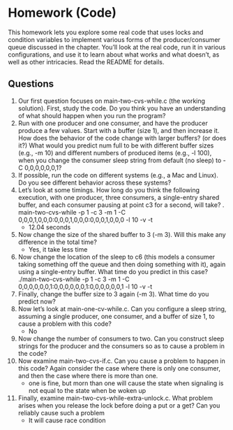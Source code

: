 # Homework (Code)
This homework lets you explore some real code that uses locks and condition variables to implement various forms of the producer/consumer queue discussed in the chapter. You’ll look at the real code, run it in various configurations, and use it to learn about what works and what doesn’t, as well as other intricacies. Read the README for details.
## Questions
1. Our first question focuses on main-two-cvs-while.c (the working solution). First, study the code. Do you think you have an understanding of what should happen when you run the program?
2. Run with one producer and one consumer, and have the producer produce a few values. Start with a buffer (size 1), and then increase it. How does the behavior of the code change with larger buffers? (or does it?) What would you predict num full to be with different buffer sizes (e.g., -m 10) and different numbers of produced items (e.g., -l 100), when you change the consumer sleep string from default (no sleep) to -C 0,0,0,0,0,0,1?
3. If possible, run the code on different systems (e.g., a Mac and Linux). Do you see different behavior across these systems?
4. Let’s look at some timings. How long do you think the following execution, with one producer, three consumers, a single-entry shared buffer, and each consumer pausing at point c3 for a second, will take? . main-two-cvs-while -p 1 -c 3 -m 1 -C 0,0,0,1,0,0,0:0,0,0,1,0,0,0:0,0,0,1,0,0,0 -l 10 -v -t
    - 12.04 seconds
5. Now change the size of the shared buffer to 3 (-m 3). Will this make any difference in the total time?
   - Yes, it take less time
6. Now change the location of the sleep to c6 (this models a consumer taking something off the queue and then doing something with it), again using a single-entry buffer. What time do you predict in this case? ./main-two-cvs-while -p 1 -c 3 -m 1 -C 0,0,0,0,0,0,1:0,0,0,0,0,0,1:0,0,0,0,0,0,1 -l 10 -v -t
7. Finally, change the buffer size to 3 again (-m 3). What time do you predict now?
8. Now let’s look at main-one-cv-while.c. Can you configure a sleep string, assuming a single producer, one consumer, and a buffer of size 1, to cause a problem with this code?
    - No
9.  Now change the number of consumers to two. Can you construct sleep strings for the producer and the consumers so as to cause a problem in the code?
10. Now examine main-two-cvs-if.c. Can you cause a problem to happen in this code? Again consider the case where there is only one consumer, and then the case where there is more than one.
    - one is fine, but morn than one will cause the state when signaling is not equal to the state when be woken up
11. Finally, examine main-two-cvs-while-extra-unlock.c. What problem arises when you release the lock before doing a put or a get? Can you reliably cause such a problem 
    - It will cause race condition